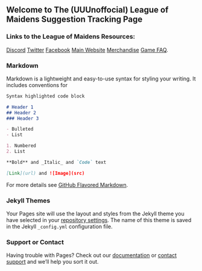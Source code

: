 ## Welcome to The (UUUnoffocial) League of Maidens Suggestion Tracking Page

### Links to the League of Maidens Resources: 
[Discord](https://discordapp.com/invite/5TU2NX9)
[Twitter](https://twitter.com/leagueofmaidens)
[Facebook](https://www.facebook.com/leagueofmaidens/)
[Main Website](https://www.maidengaming.net/)
[Merchandise](https://shop.maidengaming.net/)
[Game FAQ](https://www.maidengaming.net/faq/).


### Markdown

Markdown is a lightweight and easy-to-use syntax for styling your writing. It includes conventions for

```markdown
Syntax highlighted code block

# Header 1
## Header 2
### Header 3

- Bulleted
- List

1. Numbered
2. List

**Bold** and _Italic_ and `Code` text

[Link](url) and ![Image](src)
```

For more details see [GitHub Flavored Markdown](https://guides.github.com/features/mastering-markdown/).

### Jekyll Themes

Your Pages site will use the layout and styles from the Jekyll theme you have selected in your [repository settings](https://github.com/fredfreezy/League-of-Maidens-Suggestions/settings). The name of this theme is saved in the Jekyll `_config.yml` configuration file.

### Support or Contact

Having trouble with Pages? Check out our [documentation](https://help.github.com/categories/github-pages-basics/) or [contact support](https://github.com/contact) and we’ll help you sort it out.
